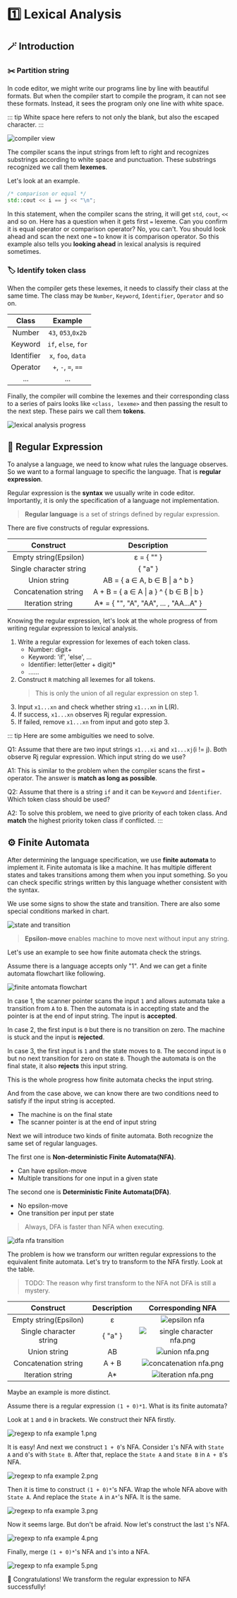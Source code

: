 # 1️⃣ Lexical Analysis

## 🪄 Introduction

### ✂️ Partition string

In code editor, we might write our programs line by line with beautiful formats.
But when the compiler start to compile the program, it can not see these formats.
Instead, it sees the program only one line with white space.

::: tip
White space here refers to not only the blank, but also the escaped character.
:::

![compiler view](/compiler/image/compiler-view.png)

The compiler scans the input strings from left to right and recognizes substrings according to white space and punctuation.
These substrings recognized we call them **lexemes**.

Let's look at an example.

```c++
/* comparison or equal */
std::cout << i == j << "\n";
```
In this statement, when the compiler scans the string, it will get `std`, `cout`, `<<` and so on.
Here has a question when it gets first `=` lexeme.
Can you confirm it is equal operator or comparison operator? No, you can't.
You should look ahead and scan the next one `=` to know it is comparison operator.
So this example also tells you **looking ahead** in lexical analysis is required sometimes.

### 🏷 Identify token class

When the compiler gets these lexemes, it needs to classify their class at the same time.
The class may be `Number`, `Keyword`, `Identifier`, `Operator` and so on.

|   Class    |       Example       |
|:----------:|:-------------------:|
|   Number   | `43`, `053`,`0x2b`  |
|  Keyword   | `if`, `else`, `for` |
| Identifier | `x`, `foo`, `data`  |
|  Operator  | `+`, `-`, `=`, `==` |
|    ...     |         ...         |

Finally, the compiler will combine the lexemes and their corresponding class to a series of pairs looks like `<class, lexeme>` and then passing the result to the next step.
These pairs we call them **tokens**.

![lexical analysis progress](/compiler/image/lexical-analysis-progress.png)

## 📝 Regular Expression

To analyse a language, we need to know what rules the language observes.
So we want to a formal language to specific the language. That is **regular expression**.

Regular expression is the **syntax** we usually write in code editor.
Importantly, it is only the specification of a language not implementation.

> **Regular language** is a set of strings defined by regular expression.

There are five constructs of regular expressions.

|        Construct        |                        Description                        |
|:-----------------------:|:---------------------------------------------------------:|
|  Empty string(Epsilon)  |                   ε = &lcub; "" &rcub;                    |
| Single character string |                     &lcub; "a" &rcub;                     |
|      Union string       |       AB = &lcub; a ∈ A, b ∈ B &#124; a ^ b &rcub;        |
|  Concatenation string   | A + B = &lcub; a ∈ A &#124; a } ^ { b ∈ B &#124; b &rcub; |
|    Iteration string     |     A* = &lcub; "", "A", "AA", ... , "AA...A" &rcub;      |

Knowing the regular expression, let's look at the whole progress of from writing regular expression to lexical analysis.

1. Write a regular expression for lexemes of each token class.
   - Number: digit+
   - Keyword: 'if', 'else', ...
   - Identifier: letter(letter + digit)*
   - ......
2. Construct `R` matching all lexemes for all tokens.
   > This is only the union of all regular expression on step 1.
3. Input `x1...xn` and check whether string `x1...xn` in L(R).
4. If success, `x1...xn` observes Rj regular expression.
5. If failed, remove `x1...xn` from input and goto step 3.

::: tip 
Here are some ambiguities we need to solve.

Q1: Assume that there are two input strings `x1...xi` and `x1...xj`(i != j). Both observe Rj regular expression. Which input string do we use?

A1: This is similar to the problem when the compiler scans the first `=` operator. The answer is **match as long as possible**.

Q2: Assume that there is a string `if` and it can be `Keyword` and `Identifier`. Which token class should be used?

A2: To solve this problem, we need to give priority of each token class. And **match** the highest priority token class if conflicted.
:::

## ⚙️ Finite Automata <Badge type="warning" text="beta" />

After determining the language specification, we use **finite automata** to implement it.
Finite automata is like a machine. It has multiple different states and takes transitions among them when you input something.
So you can check specific strings written by this language whether consistent with the syntax.

We use some signs to show the state and transition. There are also some special conditions marked in chart.

![state and transition](/compiler/image/state-transition.png)

> **Epsilon-move** enables machine to move next without input any string.

Let's use an example to see how finite automata check the strings.

Assume there is a language accepts only "1". And we can get a finite automata flowchart like following.

![finite antomata flowchart](/compiler/image/finite-automata-flowchart.png)

In case 1, the scanner pointer scans the input `1` and allows automata take a transition from `A` to `B`.
Then the automata is in accepting state and the pointer is at the end of input string. The input is **accepted**.

In case 2, the first input is `0` but there is no transition on zero. The machine is stuck and the input is **rejected**.

In case 3, the first input is `1` and the state moves to `B`. The second input is `0` but no next transition for zero on state `B`.
Though the automata is on the final state, it also **rejects** this input string.

This is the whole progress how finite automata checks the input string.

And from the case above, we can know there are two conditions need to satisfy if the input string is accepted.
- The machine is on the final state
- The scanner pointer is at the end of input string

Next we will introduce two kinds of finite automata. Both recognize the same set of regular languages.

The first one is **Non-deterministic Finite Automata(NFA)**.
- Can have epsilon-move
- Multiple transitions for one input in a given state

The second one is **Deterministic Finite Automata(DFA)**.
   - No epsilon-move
   - One transition per input per state

> Always, DFA is faster than NFA when executing.

![dfa nfa transition](/compiler/image/dfa-nfa-transition.png)

The problem is how we transform our written regular expressions to the equivalent finite automata.
Let's try to transform to the NFA firstly. Look at the table.

> TODO: The reason why first transform to the NFA not DFA is still a mystery.

|        Construct        |    Description    |                           Corresponding NFA                           |
|:-----------------------:|:-----------------:|:---------------------------------------------------------------------:|
|  Empty string(Epsilon)  |         ε         |            ![epsilon nfa](/compiler/image/epsilon-nfa.png)            |
| Single character string | &lcub; "a" &rcub; | ![single character nfa.png](/compiler/image/single-character-nfa.png) |
|      Union string       |        AB         |            ![union nfa.png](/compiler/image/union-nfa.png)            |
|  Concatenation string   |       A + B       |    ![concatenation nfa.png](/compiler/image/concatenation-nfa.png)    |
|    Iteration string     |        A*         |        ![iteration nfa.png](/compiler/image/iteration-nfa.png)        |

Maybe an example is more distinct.

Assume there is a regular expression `(1 + 0)*1`. What is its finite automata?

Look at `1` and `0` in brackets. We construct their NFA firstly.

![regexp to nfa example 1.png](/compiler/image/regexp-to-nfa-example-1.png)

It is easy! And next we construct `1 + 0`'s NFA. Consider `1`'s NFA with `State A` and `0`'s with `State B`.
After that, replace the `State A` and `State B` in `A + B`'s NFA.

![regexp to nfa example 2.png](/compiler/image/regexp-to-nfa-example-2.png)

Then it is time to construct `(1 + 0)*`'s NFA. Wrap the whole NFA above with `State A`.
And replace the `State A` in `A*`'s NFA. It is the same.

![regexp to nfa example 3.png](/compiler/image/regexp-to-nfa-example-3.png)

Now it seems large. But don't be afraid. Now let's construct the last `1`'s NFA.

![regexp to nfa example 4.png](/compiler/image/regexp-to-nfa-example-4.png)

Finally, merge `(1 + 0)*`'s NFA and `1`'s into a NFA.

![regexp to nfa example 5.png](/compiler/image/regexp-to-nfa-example-5.png)

🎉 Congratulations! We transform the regular expression to NFA successfully!
